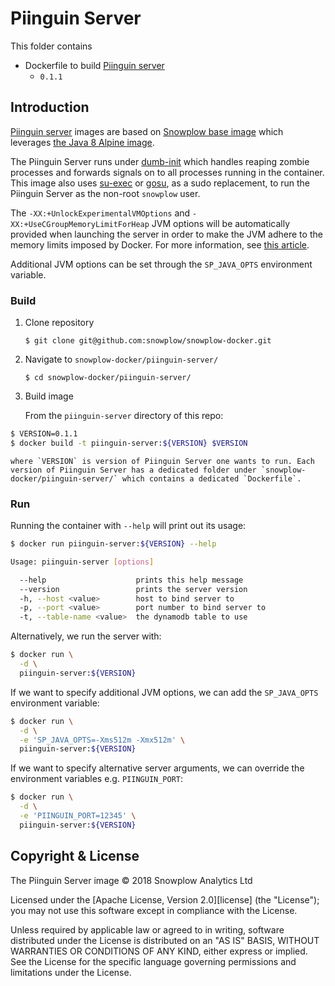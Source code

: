 # Piinguin Server

This folder contains

* Dockerfile to build [Piinguin server][piinguin-server]
  * `0.1.1`

## Introduction

[Piinguin server][piinguin-server] images are based on [Snowplow base image][base-image] which leverages [the Java 8 Alpine image][alpine-image].

The Piinguin Server runs under [dumb-init][dumb-init] which handles reaping zombie processes
and forwards signals on to all processes running in the container. This image also uses
[su-exec][su-exec] or [gosu][gosu], as a sudo replacement, to run the Piinguin Server as the non-root `snowplow` user.

The `-XX:+UnlockExperimentalVMOptions` and `-XX:+UseCGroupMemoryLimitForHeap` JVM options will be
automatically provided when launching the server in order to make the JVM adhere to the memory
limits imposed by Docker. For more information, see [this article][jvm-docker-article].

Additional JVM options can be set through the `SP_JAVA_OPTS` environment variable.

### Build

1) Clone repository

    `$ git clone git@github.com:snowplow/snowplow-docker.git`

2) Navigate to `snowplow-docker/piinguin-server/`

    `$ cd snowplow-docker/piinguin-server/`

3) Build image

    From the `piinguin-server` directory of this repo:
```bash
$ VERSION=0.1.1
$ docker build -t piinguin-server:${VERSION} $VERSION
```
    where `VERSION` is version of Piinguin Server one wants to run. Each version of Piinguin Server has a dedicated folder under `snowplow-docker/piinguin-server/` which contains a dedicated `Dockerfile`.

### Run

Running the container with `--help` will print out its usage:

```bash
$ docker run piinguin-server:${VERSION} --help

Usage: piinguin-server [options]

  --help                    prints this help message
  --version                 prints the server version
  -h, --host <value>        host to bind server to
  -p, --port <value>        port number to bind server to
  -t, --table-name <value>  the dynamodb table to use
```

Alternatively, we run the server with:

```bash
$ docker run \
  -d \
  piinguin-server:${VERSION}
```

If we want to specify additional JVM options, we can add the `SP_JAVA_OPTS` environment variable:

```bash
$ docker run \
  -d \
  -e 'SP_JAVA_OPTS=-Xms512m -Xmx512m' \
  piinguin-server:${VERSION}
```

If we want to specify alternative server arguments, we can override the environment variables e.g. `PIINGUIN_PORT`:

```bash
$ docker run \
  -d \
  -e 'PIINGUIN_PORT=12345' \
  piinguin-server:${VERSION}
```

## Copyright & License

The Piinguin Server image &copy; 2018 Snowplow Analytics Ltd

Licensed under the [Apache License, Version 2.0][license] (the "License");
you may not use this software except in compliance with the License.

Unless required by applicable law or agreed to in writing, software
distributed under the License is distributed on an "AS IS" BASIS,
WITHOUT WARRANTIES OR CONDITIONS OF ANY KIND, either express or implied.
See the License for the specific language governing permissions and
limitations under the License.


[base-image]: https://github.com/snowplow/snowplow-docker/tree/master/base
[piinguin-server]: https://github.com/snowplow-incubator/piinguin
[alpine-image]: https://github.com/docker-library/openjdk/blob/master/8-jre/alpine/Dockerfile
[dumb-init]: https://github.com/Yelp/dumb-init
[su-exec]: https://github.com/ncopa/su-exec
[jvm-docker-article]: https://blogs.oracle.com/java-platform-group/java-se-support-for-docker-cpu-and-memory-limits
[gosu]: https://github.com/tianon/gosu